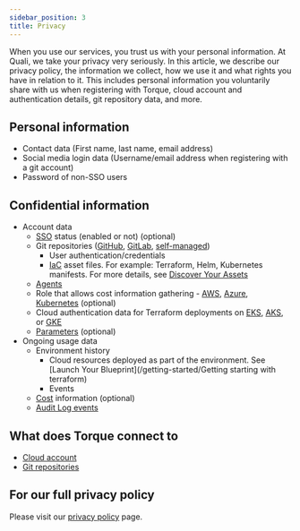 ```yaml
---
sidebar_position: 3
title: Privacy
---
```


When you use our services, you trust us with your personal information. At Quali, we take your privacy very seriously. In this article, we describe our privacy policy, the information we collect, how we use it and what rights you have in relation to it. This includes personal information you voluntarily share with us when registering with Torque, cloud account and authentication details, git repository data, and more.

## Personal information 

* Contact data (First name, last name, email address) 
* Social media login data (Username/email address when registering with a git account)
* Password of non-SSO users

## Confidential information  

* Account data 
    * [SSO](/admin-guide/sso) status (enabled or not) (optional) 
    * Git repositories ([GitHub](/admin-guide/source-control/source-control-github), [GitLab](/admin-guide/source-control/source-control-gitlab), [self-managed](/admin-guide/source-control/Self%20Hosted%20Repositories/overview))
        * User authentication/credentials 
        * [IaC](/overview/supported-platforms#infrastructure-as-code-frameworks) asset files. For example: Terraform, Helm, Kubernetes manifests. For more details, see [Discover Your Assets](/getting-started/Discover%20Your%20Assets)
    * [Agents](/torque-agent/Install-and-connect-self-hosted-agent) 
    * Role that allows cost information gathering - [AWS](/governance/cost-tracking/configuring-cost-aws), [Azure](/governance/cost-tracking/configuring-cost-azure), [Kubernetes](/governance/cost-tracking/configuring-cost-k8s) (optional)
    * Cloud authentication data for Terraform deployments on [EKS](/torque-agent/service-accounts-for-aws), [AKS](/torque-agent/service-accounts-for-azure), or [GKE](/torque-agent/service-accounts-for-gcp)
    * [Parameters](/admin-guide/params) (optional) 
* Ongoing usage data 
    * Environment history  
        * Cloud resources deployed as part of the environment. See [Launch Your Blueprint](/getting-started/Getting starting with terraform)
        * Events 
    * [Cost](/governance/cost-tracking/cost) information (optional) 
    * [Audit Log events](/governance/audit-log/events)

## What does Torque connect to 

* [Cloud account](/torque-agent/Install-and-connect-self-hosted-agent)
* [Git repositories](/torque-agent/Install-and-connect-self-hosted-agent)

## For our full privacy policy
Please visit our [privacy policy](https://www.quali.com/privacy-policy/) page.
